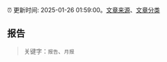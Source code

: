 :alarm_clock: 更新时间: 2025-01-26 01:59:00。[文章来源](/README.md)、[文章分类](/TAGS.md)

## 报告


> 关键字：`报告`、`月报`



